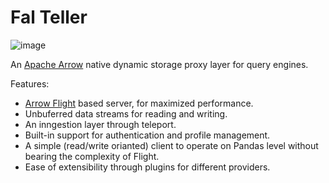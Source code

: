 # Fal Teller

![image](https://user-images.githubusercontent.com/47358913/193630260-556469b7-163a-4035-bcd4-4c77cd7f5a0f.png)

An [Apache Arrow](https://arrow.apache.org) native dynamic storage proxy layer for query engines.

Features:
- [Arrow Flight](https://arrow.apache.org/docs/format/Flight.html) based server, for maximized performance.
- Unbuferred data streams for reading and writing.
- An inngestion layer through teleport.
- Built-in support for authentication and profile management.
- A simple (read/write orianted) client to operate on Pandas level without
  bearing the complexity of Flight.
- Ease of extensibility through plugins for different providers.
